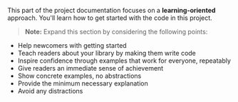 This part of the project documentation focuses on a
**learning-oriented** approach. You'll learn how to
get started with the code in this project.

> **Note:** Expand this section by considering the
> following points:

- Help newcomers with getting started
- Teach readers about your library by making them
  write code
- Inspire confidence through examples that work for
  everyone, repeatably
- Give readers an immediate sense of achievement
- Show concrete examples, no abstractions
- Provide the minimum necessary explanation
- Avoid any distractions
